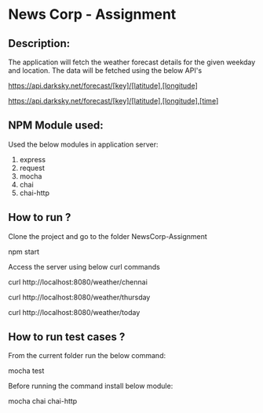 # News Corp - Assignment
## Description:
The application will fetch the weather forecast details for the given weekday and location. The data will be fetched using the below API's

https://api.darksky.net/forecast/[key]/[latitude],[longitude]

https://api.darksky.net/forecast/[key]/[latitude],[longitude],[time]

## NPM Module used:
Used the below modules in application server:

1. express
2. request
3. mocha   
4. chai
5. chai-http

## How to run ?

Clone the project and go to the folder NewsCorp-Assignment

npm start

Access the server using below curl commands

curl http://localhost:8080/weather/chennai

curl http://localhost:8080/weather/thursday

curl http://localhost:8080/weather/today

## How to run test cases ?

From the current folder run the below command:

mocha test

Before running the command install below module:

mocha
chai
chai-http




